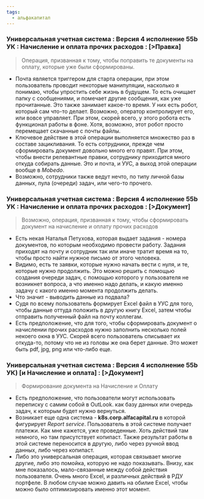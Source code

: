 ```yaml
---
tags:
  - альфакапитал
---
```

### Универсальная учетная система : Версия 4 исполнение 55b УК : Начисление и оплата прочих расходов : \[>Правка]
>Операция, призванная к тому, чтобы поправить те документы на оплату, которые уже были сформированы.

- Почта является триггером для старта операции, при этом пользователь проводит некоторые манипуляции, насколько я понимаю, чтобы упростить себе жизнь в будущем. То есть очищает папку с сообщениями, и помечает другие сообщения, как уже прочитанные. Это также занимает какое-то время.
  У них есть робот, который сам что-то делает. Возможно, оператор контролирует его, или вовсе управляет. При этом, скорей всего, у этого робота есть функционал работы в фоне.
  Хотя, возможно, этот робот просто перемещает скачанные с почты файлы.
- Ключевое действие в этой операции выполняется множество раз в составе зацикливания. То есть сотрудники, прежде чем сформировать документ довольно много его правят. При этом, чтобы внести релевантные правки, сотруднику приходится много откуда собирать данные. Это и почта, и УУС, а выход этой операции вообще в *Mobedo*.
- Возможно, сотрудники также ведут нечто, по типу личной базы данных, пула (очереди) задач, или чего-то прочего.

### Универсальная учетная система : Версия 4 исполнение 55b УК : Начисление и оплата прочих расходов : \[>Документ]
> Возможно, операция, призванная к тому, чтобы сформировать документ на начисление и оплату прочих расходов

- Есть некая Наталья Петухова, которая выдает задания - номера документов, по которым необходимо провести работу.
  Задания приходят на почту и сотрудник так или иначе тратит время на то, чтобы просто найти нужное письмо от этого человека.
- Видимо, есть те заявки, которые нужно начать вести с нуля, и те, которые нужно продолжить. 
  Это можно решить с помощью создания очереди задач, с помощью которого у пользователя не возникнет вопроса, а что именно надо делать, и какую именно задачу с какого именно момента продолжить делать.
- Что значит - выводить данные из подвала?
- Судя по всему пользователь формирует Excel файл в УУС для того, чтобы  данные оттуда положить в другую книгу Excel, затем чтобы отправить полученный файл на почту коллегам.
- Есть предположение, что для того, чтобы сформировать документ о начислении прочих расходов нужно заполнить несколько полей некоего окна в УУС. Скорей всего пользователь списывает их откуда-то, потому что не из головы же она берет данные. Это может быть pdf, jpg, png или что-либо еще.

### Универсальная учетная система : Версия 4 исполнение 55b УК) \[и Начисление и оплата] : \[>Документ]
> Формирование документа на Начисление и Оплату

- Есть предположение, что пользователи могут использовать переписку с самим собой в OutLook. как базу данных или очередь задач, к которым будет нужно вернуться.
- Возникает еще одна система - **k8s.corp.alfacapital.ru** в которой фигурирует *Report service*. Пользователь в этой системе получает платежи. Как мне кажется, уже проведенные.
  Хоть действий там немного, но там присутствует копипаст. Также результат работы в этой системе переносится в другую, либо через ручной ввод данных, либо через копипаст.
- Либо это универсальная операция, которая связывает многие другие, либо это помойка, которую не надо показывать. Внизу, как мне показалось, мало-связанные между собой действия пользователя. Очень много Excel, и различных действий в РДУ портфеле.
  В любом случае можно давить на обилие Excel, чтобы можно было оптимизировать именно этот момент.